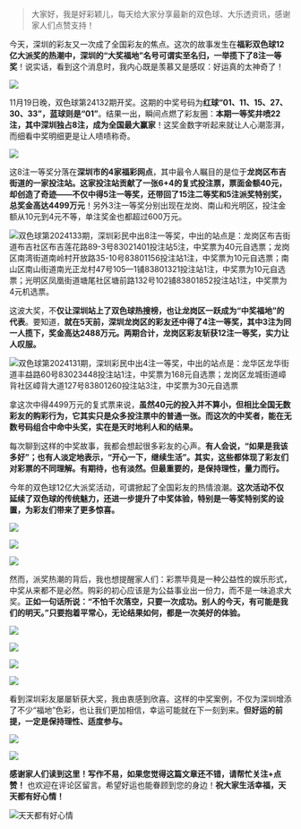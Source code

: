 > 大家好，我是好彩颖儿，每天给大家分享最新的双色球、大乐透资讯，感谢家人们点赞支持！

今天，深圳的彩友又一次成了全国彩友的焦点。这次的故事发生在**福彩双色球12亿大派奖的热潮中，深圳的“大奖福地”名号可谓实至名归，一举揽下了8注一等奖**！说实话，看到这个消息时，我内心既是羡慕又是感叹：好运真的太神奇了！


![](https://cdn.jsdelivr.net/gh/wangwenjie1314/PicCDN/2024-11-20/1732064924247-image.png)


11月19日晚，双色球第24132期开奖。这期的中奖号码为**红球“01、11、15、27、30、33”，蓝球则是“01”**。结果一出，瞬间点燃了彩友圈：**本期一等奖井喷22注，其中深圳独占8注，成为全国最大赢家**！这奖金数字听起来就让人心潮澎湃，而细看中奖明细更是让人啧啧称奇。


![](https://cdn.jsdelivr.net/gh/wangwenjie1314/PicCDN/2024-11-20/1732064945183-image.png)


这8注一等奖分落在**深圳市的4家福彩网点**，其中最令人瞩目的是位于**龙岗区布吉街道的一家投注站。这家投注站贡献了一张6+4的复式投注票，票面金额40元，却创造了奇迹——不仅中得5注一等奖，还带回了15注二等奖和5注派奖特别奖，总奖金高达4499万元**！另外3注一等奖分别出现在龙岗、南山和光明区，投注金额从10元到4元不等，单注奖金也都超过600万元。


![双色球第2024133期，深圳彩民中出8注一等奖，中出的站点是：龙岗区布吉街道布吉社区布吉莲花路89-3号83021401投注站5注，中奖票为40元自选票；龙岗区南湾街道南岭村开放路35-10号83801156投注站1注，中奖票为10元自选票；南山区南山街道南光正龙村47号105—1铺83801321投注站1注，中奖票为10元自选票；光明区凤凰街道塘尾社区塘前路132号102铺83801852投注站1注，中奖票为4元机选票。](https://cdn.jsdelivr.net/gh/wangwenjie1314/PicCDN/2024-11-20/1732065065210-image.png)


这波大奖，不**仅让深圳站上了双色球热搜榜，也让龙岗区一跃成为“中奖福地”的代表**。要知道，**就在5天前，深圳龙岗区的彩友还中得了4注一等奖，其中3注为同一人揽下，奖金高达2488万元。两期合计，龙岗区彩友斩获12注一等奖，实力让人叹服。**


![双色球第2024131期，深圳彩民中出4注一等奖，中出的站点是：龙华区龙华街道丰益路60号83023448投注站1注，中奖票为168元自选票；龙岗区龙城街道嶂背社区嶂背大道127号83801260投注站3注，中奖票为30元自选票](https://cdn.jsdelivr.net/gh/wangwenjie1314/PicCDN/2024-11-20/1732065103210-image.png)


拿这次中得4499万元的复式票来说，**虽然40元的投入并不算小，但相比全国无数彩友的购彩行为，它其实只是众多投注票中的普通一张。而这次的中奖者，能在无数号码组合中命中头奖，实在是天时地利人和的结果。**

每次聊到这样的中奖故事，我都会想起很多彩友的心声。**有人会说，“如果是我该多好”；也有人淡定地表示，“开心一下，继续生活”。其实，这些都体现了彩友们对彩票的不同理解。有期待，也有淡然。但最重要的，是保持理性，量力而行。**


今年的双色球12亿大派奖活动，可谓掀起了全国彩友的热情浪潮。**这次活动不仅延续了双色球的传统魅力，还进一步提升了中奖体验，特别是一等奖特别奖的设置，为彩友们带来了更多惊喜。**

![](https://cdn.jsdelivr.net/gh/wangwenjie1314/PicCDN/2024-11-20/1732058489770-image.png)


![](https://cdn.jsdelivr.net/gh/wangwenjie1314/PicCDN/2024-11-20/1732058503818-image.png)

![](https://cdn.jsdelivr.net/gh/wangwenjie1314/PicCDN/2024-11-20/1732058496038-image.png)


然而，派奖热潮的背后，我也想提醒家人们：彩票毕竟是一种公益性的娱乐形式，中奖从来都不是必然。购彩的初心应该是为公益事业出一份力，而不是一味追求大奖。**正如一句话所说：“不怕千次落空，只要一次成功。别人的今天，有可能是我们的明天。”只要抱着平常心，无论结果如何，都是一次美好的体验。**


![](https://cdn.jsdelivr.net/gh/wangwenjie1314/PicCDN/2024-11-20/1732058516051-image.png)


![](https://cdn.jsdelivr.net/gh/wangwenjie1314/PicCDN/2024-11-20/1732058522607-image.png)

![](https://cdn.jsdelivr.net/gh/wangwenjie1314/PicCDN/2024-11-20/1732058529478-image.png)


![](https://cdn.jsdelivr.net/gh/wangwenjie1314/PicCDN/2024-11-20/1732058536695-image.png)


看到深圳彩友屡屡斩获大奖，我由衷感到欣喜。这样的中奖案例，不仅为深圳增添了不少“福地”色彩，也让我们更加相信，幸运可能就在下一刻到来。**但好运的前提，一定是保持理性、适度参与。**

![](https://cdn.jsdelivr.net/gh/wangwenjie1314/PicCDN/2024-11-20/1732058607914-image.png)

![](https://cdn.jsdelivr.net/gh/wangwenjie1314/PicCDN/2024-11-20/1732058643974-image.png)


**感谢家人们读到这里！写作不易，如果您觉得这篇文章还不错，请帮忙关注+点赞！** 也欢迎在评论区留言。希望好运也能眷顾到您的身边！**祝大家生活幸福，天天都有好心情！**

![天天都有好心情](https://cdn.jsdelivr.net/gh/wangwenjie1314/PicCDN/2024-8-17/1723874115430-image.png)